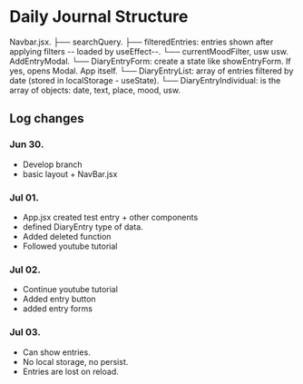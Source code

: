# Daily Journal Structure

Navbar.jsx.
├── searchQuery.
├── filteredEntries: entries shown after applying filters -- loaded by useEffect--.
└── currentMoodFilter, usw usw.
AddEntryModal.
└── DiaryEntryForm: create a state like showEntryForm. If yes, opens Modal.
App itself.
└── DiaryEntryList: array of entries filtered by date (stored in localStorage - useState).
└── DiaryEntryIndividual: is the array of objects: date, text, place, mood, usw.

## Log changes

### Jun 30.

- Develop branch
- basic layout + NavBar.jsx

### Jul 01.

- App.jsx created test entry + other components
- defined DiaryEntry type of data.
- Added deleted function
- Followed youtube tutorial

### Jul 02.

- Continue youtube tutorial
- Added entry button
- added entry forms

### Jul 03.

- Can show entries.
- No local storage, no persist.
- Entries are lost on reload.
